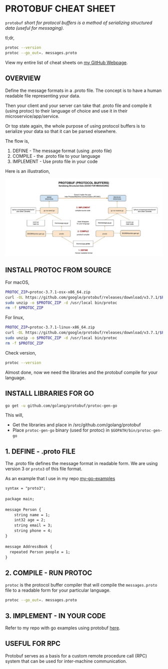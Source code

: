 # PROTOBUF CHEAT SHEET

`protobuf` _short for protocol buffers is a method of
serializing structured data (useful for messaging)._

tl;dr,

```bash
protoc --version
protoc --go_out=. messages.proto
```

View my entire list of cheat sheets on
[my GitHub Webpage](https://jeffdecola.github.io/my-cheat-sheets/).

## OVERVIEW

Define the message formats in a .proto file. The concept
is to have a human readable file representing your data. 

Then your client and your server can take that .proto
file and compile it (using protoc) to their language of
choice and use it in their microservice/app/service.

Or top state again, the whole purpose of using
protocol buffers is to serialize
your data so that it can be parsed elsewhere.

The flow is,

1. DEFINE - The message format (using .proto file)
1. COMPILE - the .proto file to your language
1. IMPLEMENT - Use proto file in your code

Here is an illustration,

![IMAGE - protobuf - IMAGE](../../../../../docs/pics/protobuf.jpg)

## INSTALL PROTOC FROM SOURCE

For macOS,

```bash
PROTOC_ZIP=protoc-3.7.1-osx-x86_64.zip
curl -OL https://github.com/google/protobuf/releases/download/v3.7.1/$PROTOC_ZIP
sudo unzip -o $PROTOC_ZIP -d /usr/local bin/protoc
rm -f $PROTOC_ZIP
```

For linux,

```bash
PROTOC_ZIP=protoc-3.7.1-linux-x86_64.zip
curl -OL https://github.com/google/protobuf/releases/download/v3.7.1/$PROTOC_ZIP
sudo unzip -o $PROTOC_ZIP -d /usr/local bin/protoc
rm -f $PROTOC_ZIP
```

Check version,

```bash
protoc --version
```

Almost done, now we need the libraries and the protobuf compile
for your language. 

## INSTALL LIBRARIES FOR GO

```bash
go get -u github.com/golang/protobuf/protoc-gen-go
```

This will,

* Get the libraries and place in /src/github.com/golang/protobuf
* Place `protoc-gen-go` binary (used for protoc) in `$GOPATH/bin/protoc-gen-go`

## 1. DEFINE - .proto FILE

The .proto file defines the message format
in readable form.  We are using version 3 or
`proto3` of this file format.

As an example that I use in my repo
[my-go-examples](https://github.com/JeffDeCola/my-go-examples/tree/master/messaging/protobuf)

```txt   
syntax = "proto3";

package main;

message Person {
	string name = 1;
    int32 age = 2;
	string email = 3;
    string phone = 4;
}

message AddressBook {
  repeated Person people = 1;
}
```

## 2. COMPILE - RUN PROTOC

`protoc` is the protocol buffer compiler that will
compile the `messages.proto` file to a readable form
for your particular language.

```bash
protoc --go_out=. messages.proto
```

## 3. IMPLEMENT - IN YOUR CODE

Refer to my repo with go examples using protobuf
[here](https://github.com/JeffDeCola/my-go-examples/tree/master/messaging).

## USEFUL FOR RPC

Protobuf serves as a basis for a custom remote procedure
call (RPC) system that can be used for
inter-machine communication.
